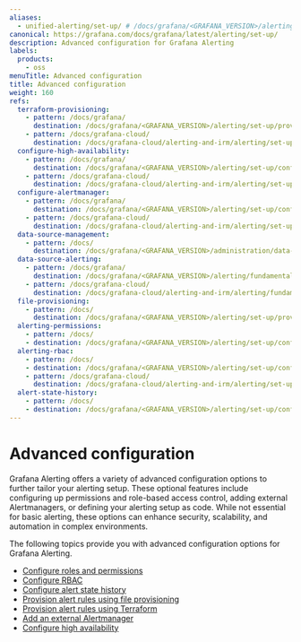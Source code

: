 ```yaml
---
aliases:
  - unified-alerting/set-up/ # /docs/grafana/<GRAFANA_VERSION>/alerting/unified-alerting/set-up/
canonical: https://grafana.com/docs/grafana/latest/alerting/set-up/
description: Advanced configuration for Grafana Alerting
labels:
  products:
    - oss
menuTitle: Advanced configuration
title: Advanced configuration
weight: 160
refs:
  terraform-provisioning:
    - pattern: /docs/grafana/
      destination: /docs/grafana/<GRAFANA_VERSION>/alerting/set-up/provision-alerting-resources/terraform-provisioning/
    - pattern: /docs/grafana-cloud/
      destination: /docs/grafana-cloud/alerting-and-irm/alerting/set-up/provision-alerting-resources/terraform-provisioning/
  configure-high-availability:
    - pattern: /docs/grafana/
      destination: /docs/grafana/<GRAFANA_VERSION>/alerting/set-up/configure-high-availability/
    - pattern: /docs/grafana-cloud/
      destination: /docs/grafana-cloud/alerting-and-irm/alerting/set-up/configure-high-availability/
  configure-alertmanager:
    - pattern: /docs/grafana/
      destination: /docs/grafana/<GRAFANA_VERSION>/alerting/set-up/configure-alertmanager/
    - pattern: /docs/grafana-cloud/
      destination: /docs/grafana-cloud/alerting-and-irm/alerting/set-up/configure-alertmanager/
  data-source-management:
    - pattern: /docs/
      destination: /docs/grafana/<GRAFANA_VERSION>/administration/data-source-management/
  data-source-alerting:
    - pattern: /docs/grafana/
      destination: /docs/grafana/<GRAFANA_VERSION>/alerting/fundamentals/alert-rules/#supported-data-sources
    - pattern: /docs/grafana-cloud/
      destination: /docs/grafana-cloud/alerting-and-irm/alerting/fundamentals/alert-rules/#supported-data-sources
  file-provisioning:
    - pattern: /docs/
      destination: /docs/grafana/<GRAFANA_VERSION>/alerting/set-up/provision-alerting-resources/file-provisioning/
  alerting-permissions:
    - pattern: /docs/
    - destination: /docs/grafana/<GRAFANA_VERSION>/alerting/set-up/configure-roles//alerting/set-up/configure-roles/
  alerting-rbac:
    - pattern: /docs/
    - destination: /docs/grafana/<GRAFANA_VERSION>/alerting/set-up/configure-rbac/
    - pattern: /docs/grafana-cloud/
      destination: /docs/grafana-cloud/alerting-and-irm/alerting/set-up/configure-rbac/
  alert-state-history:
    - pattern: /docs/
    - destination: /docs/grafana/<GRAFANA_VERSION>/alerting/set-up/configure-alert-state-history/
---
```


# Advanced configuration

Grafana Alerting offers a variety of advanced configuration options to further tailor your alerting setup. These optional features include configuring up permissions and role-based access control, adding external Alertmanagers, or defining your alerting setup as code. While not essential for basic alerting, these options can enhance security, scalability, and automation in complex environments.

The following topics provide you with advanced configuration options for Grafana Alerting.

- [Configure roles and permissions](ref:alerting-permissions)
- [Configure RBAC](ref:alerting-rbac)
- [Configure alert state history](ref:alert-state-history)
- [Provision alert rules using file provisioning](ref:file-provisioning)
- [Provision alert rules using Terraform](ref:terraform-provisioning)
- [Add an external Alertmanager](ref:configure-alertmanager)
- [Configure high availability](ref:configure-high-availability)
